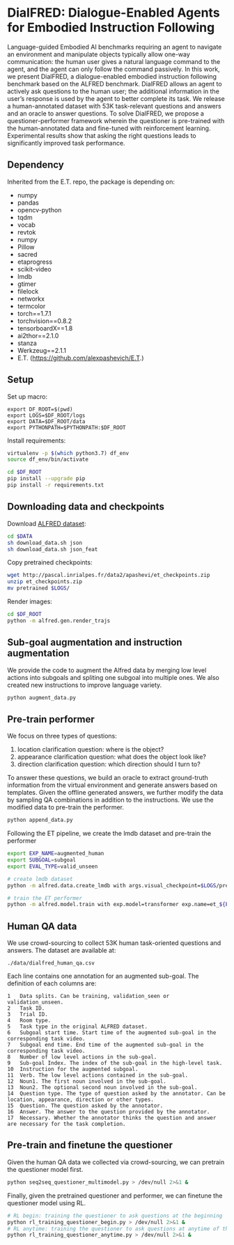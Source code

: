 # DialFRED: Dialogue-Enabled Agents for Embodied Instruction Following

Language-guided Embodied AI benchmarks requiring an agent to navigate an environment and manipulate objects typically allow one-way communication: the human user gives a natural language command to the agent, and the agent can only follow the command passively. In this work, we present DialFRED, a dialogue-enabled embodied instruction following benchmark based on the ALFRED benchmark. DialFRED allows an agent to actively ask questions to the human user; the additional information in the user’s response is used by the agent to better complete its task. We release a human-annotated dataset with 53K task-relevant questions and answers and an oracle to answer questions. To solve DialFRED, we propose a questioner-performer framework wherein the questioner is pre-trained with the human-annotated data and fine-tuned with reinforcement learning. Experimental results show that asking the right questions leads to significantly improved task performance.

## Dependency
Inherited from the E.T. repo, the package is depending on:
- numpy
- pandas
- opencv-python
- tqdm
- vocab
- revtok
- numpy
- Pillow
- sacred
- etaprogress
- scikit-video
- lmdb
- gtimer
- filelock
- networkx
- termcolor
- torch==1.7.1
- torchvision==0.8.2
- tensorboardX==1.8
- ai2thor==2.1.0
- stanza
- Werkzeug==2.1.1
- E.T. (https://github.com/alexpashevich/E.T.)

## Setup
Set up macro:
```
export DF_ROOT=$(pwd)
export LOGS=$DF_ROOT/logs
export DATA=$DF_ROOT/data
export PYTHONPATH=$PYTHONPATH:$DF_ROOT
```

Install requirements:
```bash
virtualenv -p $(which python3.7) df_env
source df_env/bin/activate

cd $DF_ROOT
pip install --upgrade pip
pip install -r requirements.txt
```

## Downloading data and checkpoints

Download [ALFRED dataset](https://github.com/askforalfred/alfred):
```bash
cd $DATA
sh download_data.sh json
sh download_data.sh json_feat
```

Copy pretrained checkpoints:
```bash
wget http://pascal.inrialpes.fr/data2/apashevi/et_checkpoints.zip
unzip et_checkpoints.zip
mv pretrained $LOGS/
```

Render images:
```bash
cd $DF_ROOT
python -m alfred.gen.render_trajs
```

## Sub-goal augmentation and instruction augmentation

We provide the code to augment the Alfred data by merging low level actions into subgoals and spliting one subgoal into multiple ones. We also created new instructions to improve language variety. 
```bash
python augment_data.py
```

## Pre-train performer

We focus on three types of questions:
1. location clarification question: where is the object?
2. appearance clarification question: what does the object look like?
3. direction clarification question: which direction should I turn to?

To answer these questions, we build an oracle to extract ground-truth information from the virtual environment and generate answers based on templates. Given the offline generated answers, we further modify the data by sampling QA combinations in addition to the instructions. We use the modified data to pre-train the performer.

``` bash
python append_data.py
```

Following the ET pipeline, we create the lmdb dataset and pre-train the performer
``` bash
export EXP_NAME=augmented_human
export SUBGOAL=subgoal
export EVAL_TYPE=valid_unseen

# create lmdb dataset
python -m alfred.data.create_lmdb with args.visual_checkpoint=$LOGS/pretrained/fasterrcnn_model.pth args.data_output=lmdb_${EXP_NAME}_${SUBGOAL} args.vocab_path=$DF_ROOT/files/$EXP_NAME.vocab > ./logs/et_${EXP_NAME}_${SUBGOAL}.log 2>&1 &

# train the ET performer
python -m alfred.model.train with exp.model=transformer exp.name=et_${EXP_NAME}_${SUBGOAL} exp.data.train=lmdb_${EXP_NAME}_${SUBGOAL} train.seed=1 > ./logs/et_${EXP_NAME}_${SUBGOAL}.log 2>&1 &

```

## Human QA data
We use crowd-sourcing to collect 53K human task-oriented questions and answers. The dataset are available at:
```
./data/dialfred_human_qa.csv
```
Each line contains one annotation for an augmented sub-goal. The definition of each columns are:
```
1   Data splits. Can be training, validation_seen or validation_unseen.
2   Task ID.
3   Trial ID.
4   Room type. 
5   Task type in the original ALFRED dataset.
6   Subgoal start time. Start time of the augmented sub-goal in the corresponding task video.    
7   Subgoal end time. End time of the augmented sub-goal in the corresponding task video.
8   Number of low level actions in the sub-goal. 
9   Sub-goal Index. The index of the sub-goal in the high-level task.
10  Instruction for the augmented subgoal.
11  Verb. The low level actions contained in the sub-goal.
12  Noun1. The first noun involved in the sub-goal.
13  Noun2. The optional second noun involved in the sub-goal.
14  Question type. The type of question asked by the annotator. Can be location, appearance, direction or other types.
15  Question. The question asked by the annotator.
16  Answer. The answer to the question provided by the annotator.
17  Necessary. Whether the annotator thinks the question and answer are necessary for the task completion.
```

## Pre-train and finetune the questioner

Given the human QA data we collected via crowd-sourcing, we can pretrain the questioner model first.
```bash
python seq2seq_questioner_multimodel.py > /dev/null 2>&1 &

```

Finally, given the pretrained questioner and performer, we can finetune the questioner model using RL.
```bash
# RL begin: training the questioner to ask questions at the beginning 
python rl_training_questioner_begin.py > /dev/null 2>&1 &
# RL anytime: training the questioner to ask questions at anytime of the task
python rl_training_questioner_anytime.py > /dev/null 2>&1 &

```
